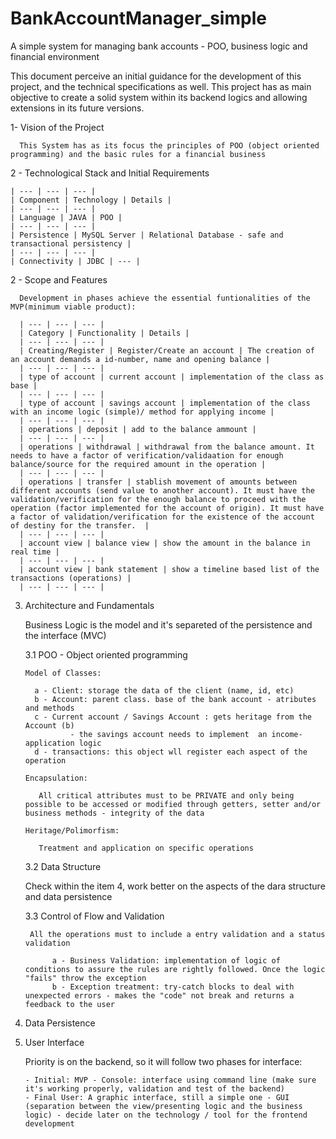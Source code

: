 # BankAccountManager_simple
A simple system for  managing bank accounts - POO, business logic and financial environment 

  This document perceive an initial guidance for the development of this project, and the technical specifications as well. This project has as main objective to create a solid system within its backend logics and allowing extensions in its future versions.

  1- Vision of the Project

      This System has as its focus the principles of POO (object oriented programming) and the basic rules for a financial business 

  2 - Technological Stack and Initial Requirements 

    | --- | --- | --- |
    | Component | Technology | Details |
    | --- | --- | --- |
    | Language | JAVA | POO |
    | --- | --- | --- |
    | Persistence | MySQL Server | Relational Database - safe and transactional persistency |
    | --- | --- | --- |
    | Connectivity | JDBC | --- |
    
  2 - Scope and Features

      Development in phases achieve the essential funtionalities of the MVP(minimum viable product):

      | --- | --- | --- |  
      | Category | Functionality | Details |
      | --- | --- | --- |
      | Creating/Register | Register/Create an account | The creation of an account demands a id-number, name and opening balance |
      | --- | --- | --- |
      | type of account | current account | implementation of the class as base |
      | --- | --- | --- |
      | type of account | savings account | implementation of the class with an income logic (simple)/ method for applying income |
      | --- | --- | --- |
      | operations | deposit | add to the balance ammount |
      | --- | --- | --- |
      | operations | withdrawal | withdrawal from the balance amount. It needs to have a factor of verification/validaation for enough balance/source for the required amount in the operation |
      | --- | --- | --- |
      | operations | transfer | stablish movement of amounts between different accounts (send value to another account). It must have the validation/verification for the enough balance to proceed with the operation (factor implemented for the account of origin). It must have a factor of validation/verification for the existence of the account of destiny for the transfer.  |
      | --- | --- | --- |
      | account view | balance view | show the amount in the balance in real time |
      | --- | --- | --- |
      | account view | bank statement | show a timeline based list of the transactions (operations) |
      | --- | --- | --- |

  3. Architecture and Fundamentals

      Business Logic is the model and it's separeted of the persistence and the interface (MVC)

     3.1 POO - Object oriented programming

         Model of Classes:
     
           a - Client: storage the data of the client (name, id, etc)
           b - Account: parent class. base of the bank account - atributes and methods
           c - Current account / Savings Account : gets heritage from the Account (b)
                   - the savings account needs to implement  an income-application logic
           d - transactions: this object wll register each aspect of the operation

         Encapsulation:

            All critical attributes must to be PRIVATE and only being possible to be accessed or modified through getters, setter and/or business methods - integrity of the data

         Heritage/Polimorfism:

            Treatment and application on specific operations

     3.2 Data Structure

      Check within the item 4, work better on the aspects of the dara structure and data persistence
     
     3.3 Control of Flow and Validation

          All the operations must to include a entry validation and a status validation

               a - Business Validation: implementation of logic of conditions to assure the rules are rightly followed. Once the logic "fails" throw the exception
               b - Exception treatment: try-catch blocks to deal with unexpected errors - makes the "code" not break and returns a feedback to the user

  5. Data Persistence
  6. User Interface

     Priority is on the backend, so it will follow two phases for interface:

         - Initial: MVP - Console: interface using command line (make sure it's working properly, validation and test of the backend)
         - Final User: A graphic interface, still a simple one - GUI (separation between the view/presenting logic and the business logic) - decide later on the technology / tool for the frontend development 
     


         
  
